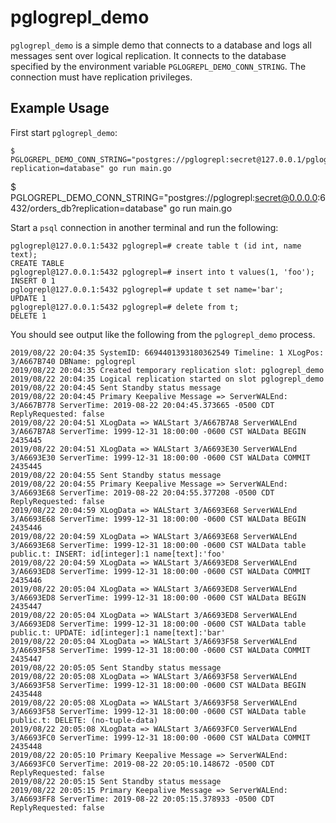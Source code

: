 # pglogrepl_demo

`pglogrepl_demo` is a simple demo that connects to a database and logs all messages sent over logical replication. It
connects to the database specified by the environment variable `PGLOGREPL_DEMO_CONN_STRING`. The connection must have
replication privileges.

## Example Usage

First start `pglogrepl_demo`:

```
$ PGLOGREPL_DEMO_CONN_STRING="postgres://pglogrepl:secret@127.0.0.1/pglogrepl?replication=database" go run main.go
```

$ PGLOGREPL_DEMO_CONN_STRING="postgres://pglogrepl:secret@0.0.0.0:6432/orders_db?replication=database" go run main.go

Start a `psql` connection in another terminal and run the following:

```
pglogrepl@127.0.0.1:5432 pglogrepl=# create table t (id int, name text);
CREATE TABLE
pglogrepl@127.0.0.1:5432 pglogrepl=# insert into t values(1, 'foo');
INSERT 0 1
pglogrepl@127.0.0.1:5432 pglogrepl=# update t set name='bar';
UPDATE 1
pglogrepl@127.0.0.1:5432 pglogrepl=# delete from t;
DELETE 1
```

You should see output like the following from the `pglogrepl_demo` process.

```
2019/08/22 20:04:35 SystemID: 6694401393180362549 Timeline: 1 XLogPos: 3/A667B740 DBName: pglogrepl
2019/08/22 20:04:35 Created temporary replication slot: pglogrepl_demo
2019/08/22 20:04:35 Logical replication started on slot pglogrepl_demo
2019/08/22 20:04:45 Sent Standby status message
2019/08/22 20:04:45 Primary Keepalive Message => ServerWALEnd: 3/A667B778 ServerTime: 2019-08-22 20:04:45.373665 -0500 CDT ReplyRequested: false
2019/08/22 20:04:51 XLogData => WALStart 3/A667B7A8 ServerWALEnd 3/A667B7A8 ServerTime: 1999-12-31 18:00:00 -0600 CST WALData BEGIN 2435445
2019/08/22 20:04:51 XLogData => WALStart 3/A6693E30 ServerWALEnd 3/A6693E30 ServerTime: 1999-12-31 18:00:00 -0600 CST WALData COMMIT 2435445
2019/08/22 20:04:55 Sent Standby status message
2019/08/22 20:04:55 Primary Keepalive Message => ServerWALEnd: 3/A6693E68 ServerTime: 2019-08-22 20:04:55.377208 -0500 CDT ReplyRequested: false
2019/08/22 20:04:59 XLogData => WALStart 3/A6693E68 ServerWALEnd 3/A6693E68 ServerTime: 1999-12-31 18:00:00 -0600 CST WALData BEGIN 2435446
2019/08/22 20:04:59 XLogData => WALStart 3/A6693E68 ServerWALEnd 3/A6693E68 ServerTime: 1999-12-31 18:00:00 -0600 CST WALData table public.t: INSERT: id[integer]:1 name[text]:'foo'
2019/08/22 20:04:59 XLogData => WALStart 3/A6693ED8 ServerWALEnd 3/A6693ED8 ServerTime: 1999-12-31 18:00:00 -0600 CST WALData COMMIT 2435446
2019/08/22 20:05:04 XLogData => WALStart 3/A6693ED8 ServerWALEnd 3/A6693ED8 ServerTime: 1999-12-31 18:00:00 -0600 CST WALData BEGIN 2435447
2019/08/22 20:05:04 XLogData => WALStart 3/A6693ED8 ServerWALEnd 3/A6693ED8 ServerTime: 1999-12-31 18:00:00 -0600 CST WALData table public.t: UPDATE: id[integer]:1 name[text]:'bar'
2019/08/22 20:05:04 XLogData => WALStart 3/A6693F58 ServerWALEnd 3/A6693F58 ServerTime: 1999-12-31 18:00:00 -0600 CST WALData COMMIT 2435447
2019/08/22 20:05:05 Sent Standby status message
2019/08/22 20:05:08 XLogData => WALStart 3/A6693F58 ServerWALEnd 3/A6693F58 ServerTime: 1999-12-31 18:00:00 -0600 CST WALData BEGIN 2435448
2019/08/22 20:05:08 XLogData => WALStart 3/A6693F58 ServerWALEnd 3/A6693F58 ServerTime: 1999-12-31 18:00:00 -0600 CST WALData table public.t: DELETE: (no-tuple-data)
2019/08/22 20:05:08 XLogData => WALStart 3/A6693FC0 ServerWALEnd 3/A6693FC0 ServerTime: 1999-12-31 18:00:00 -0600 CST WALData COMMIT 2435448
2019/08/22 20:05:10 Primary Keepalive Message => ServerWALEnd: 3/A6693FC0 ServerTime: 2019-08-22 20:05:10.148672 -0500 CDT ReplyRequested: false
2019/08/22 20:05:15 Sent Standby status message
2019/08/22 20:05:15 Primary Keepalive Message => ServerWALEnd: 3/A6693FF8 ServerTime: 2019-08-22 20:05:15.378933 -0500 CDT ReplyRequested: false
```
